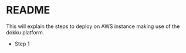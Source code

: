 # README

This will explain the steps to deploy on AWS instance making use of the dokku platform.


* Step 1

